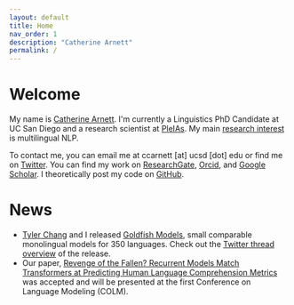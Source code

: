 ```yaml
---
layout: default
title: Home
nav_order: 1
description: "Catherine Arnett"
permalink: /
---
```


# Welcome

My name is [Catherine Arnett](https://catherinearnett.github.io/about). I'm currently a Linguistics PhD Candidate at UC San Diego and a research scientist at [PleIAs](https://pleias.fr/). My main [research interest](https://catherinearnett.github.io/research) is multilingual NLP. 

To contact me, you can email me at ccarnett [at] ucsd [dot] edu or find me on [Twitter](https://twitter.com/linguist_cat). You can find my work on [ResearchGate](https://www.researchgate.net/profile/Catherine-Arnett), [Orcid](https://orcid.org/0000-0003-0448-5415), and [Google Scholar](https://scholar.google.com/citations?user=bLS_8RAAAAAJ&hl=en). I theoretically post my code on [GitHub](https://github.com/catherinearnett). 

# News

*  [Tyler Chang](https://tylerachang.github.io/) and I released [Goldfish Models](https://huggingface.co/goldfish-models), small comparable monolingual models for 350 languages. Check out the [Twitter thread overview](https://x.com/linguist_cat/status/1826267170952863885) of the release.
*  Our paper, [Revenge of the Fallen? Recurrent Models Match Transformers at Predicting Human Language Comprehension Metrics](https://arxiv.org/pdf/2404.19178) was accepted and will be presented at the first Conference on Language Modeling (COLM).
